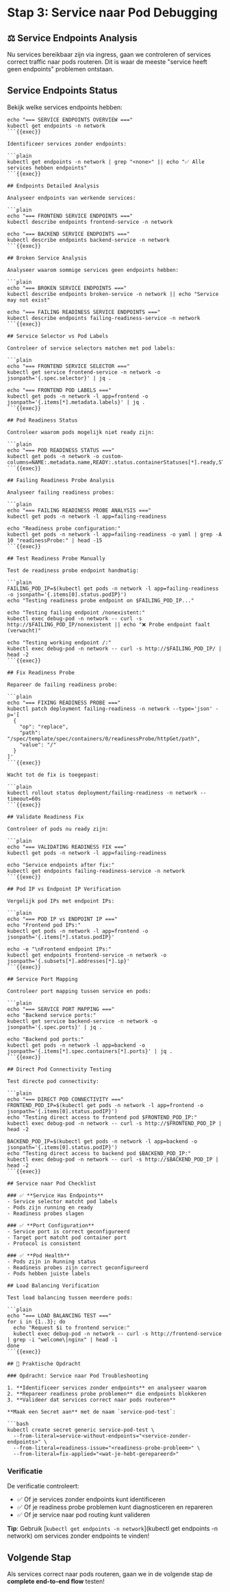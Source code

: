 # Stap 3: Service naar Pod Debugging

## ⚖️ Service Endpoints Analysis

Nu services bereikbaar zijn via ingress, gaan we controleren of services correct traffic naar pods routeren. Dit is waar de meeste "service heeft geen endpoints" problemen ontstaan.

## Service Endpoints Status

Bekijk welke services endpoints hebben:

```plain
echo "=== SERVICE ENDPOINTS OVERVIEW ==="
kubectl get endpoints -n network
```{{exec}}

Identificeer services zonder endpoints:

```plain
kubectl get endpoints -n network | grep "<none>" || echo "✅ Alle services hebben endpoints"
```{{exec}}

## Endpoints Detailed Analysis

Analyseer endpoints van werkende services:

```plain
echo "=== FRONTEND SERVICE ENDPOINTS ==="
kubectl describe endpoints frontend-service -n network

echo "=== BACKEND SERVICE ENDPOINTS ==="
kubectl describe endpoints backend-service -n network
```{{exec}}

## Broken Service Analysis

Analyseer waarom sommige services geen endpoints hebben:

```plain
echo "=== BROKEN SERVICE ENDPOINTS ==="
kubectl describe endpoints broken-service -n network || echo "Service may not exist"

echo "=== FAILING READINESS SERVICE ENDPOINTS ==="
kubectl describe endpoints failing-readiness-service -n network
```{{exec}}

## Service Selector vs Pod Labels

Controleer of service selectors matchen met pod labels:

```plain
echo "=== FRONTEND SERVICE SELECTOR ==="
kubectl get service frontend-service -n network -o jsonpath='{.spec.selector}' | jq .

echo "=== FRONTEND POD LABELS ==="
kubectl get pods -n network -l app=frontend -o jsonpath='{.items[*].metadata.labels}' | jq .
```{{exec}}

## Pod Readiness Status

Controleer waarom pods mogelijk niet ready zijn:

```plain
echo "=== POD READINESS STATUS ==="
kubectl get pods -n network -o custom-columns=NAME:.metadata.name,READY:.status.containerStatuses[*].ready,STATUS:.status.phase
```{{exec}}

## Failing Readiness Probe Analysis

Analyseer failing readiness probes:

```plain
echo "=== FAILING READINESS PROBE ANALYSIS ==="
kubectl get pods -n network -l app=failing-readiness

echo "Readiness probe configuration:"
kubectl get pods -n network -l app=failing-readiness -o yaml | grep -A 10 "readinessProbe:" | head -15
```{{exec}}

## Test Readiness Probe Manually

Test de readiness probe endpoint handmatig:

```plain
FAILING_POD_IP=$(kubectl get pods -n network -l app=failing-readiness -o jsonpath='{.items[0].status.podIP}')
echo "Testing readiness probe endpoint on $FAILING_POD_IP..."

echo "Testing failing endpoint /nonexistent:"
kubectl exec debug-pod -n network -- curl -s http://$FAILING_POD_IP/nonexistent || echo "❌ Probe endpoint faalt (verwacht)"

echo "Testing working endpoint /:"
kubectl exec debug-pod -n network -- curl -s http://$FAILING_POD_IP/ | head -2
```{{exec}}

## Fix Readiness Probe

Repareer de failing readiness probe:

```plain
echo "=== FIXING READINESS PROBE ==="
kubectl patch deployment failing-readiness -n network --type='json' -p='[
  {
    "op": "replace",
    "path": "/spec/template/spec/containers/0/readinessProbe/httpGet/path",
    "value": "/"
  }
]'
```{{exec}}

Wacht tot de fix is toegepast:

```plain
kubectl rollout status deployment/failing-readiness -n network --timeout=60s
```{{exec}}

## Validate Readiness Fix

Controleer of pods nu ready zijn:

```plain
echo "=== VALIDATING READINESS FIX ==="
kubectl get pods -n network -l app=failing-readiness

echo "Service endpoints after fix:"
kubectl get endpoints failing-readiness-service -n network
```{{exec}}

## Pod IP vs Endpoint IP Verification

Vergelijk pod IPs met endpoint IPs:

```plain
echo "=== POD IP vs ENDPOINT IP ==="
echo "Frontend pod IPs:"
kubectl get pods -n network -l app=frontend -o jsonpath='{.items[*].status.podIP}'

echo -e "\nFrontend endpoint IPs:"
kubectl get endpoints frontend-service -n network -o jsonpath='{.subsets[*].addresses[*].ip}'
```{{exec}}

## Service Port Mapping

Controleer port mapping tussen service en pods:

```plain
echo "=== SERVICE PORT MAPPING ==="
echo "Backend service ports:"
kubectl get service backend-service -n network -o jsonpath='{.spec.ports}' | jq .

echo "Backend pod ports:"
kubectl get pods -n network -l app=backend -o jsonpath='{.items[*].spec.containers[*].ports}' | jq .
```{{exec}}

## Direct Pod Connectivity Testing

Test directe pod connectivity:

```plain
echo "=== DIRECT POD CONNECTIVITY ==="
FRONTEND_POD_IP=$(kubectl get pods -n network -l app=frontend -o jsonpath='{.items[0].status.podIP}')
echo "Testing direct access to frontend pod $FRONTEND_POD_IP:"
kubectl exec debug-pod -n network -- curl -s http://$FRONTEND_POD_IP | head -2

BACKEND_POD_IP=$(kubectl get pods -n network -l app=backend -o jsonpath='{.items[0].status.podIP}')
echo "Testing direct access to backend pod $BACKEND_POD_IP:"
kubectl exec debug-pod -n network -- curl -s http://$BACKEND_POD_IP | head -2
```{{exec}}

## Service naar Pod Checklist

### ✅ **Service Has Endpoints**
- Service selector matcht pod labels
- Pods zijn running en ready
- Readiness probes slagen

### ✅ **Port Configuration**
- Service port is correct geconfigureerd
- Target port matcht pod container port
- Protocol is consistent

### ✅ **Pod Health**
- Pods zijn in Running status
- Readiness probes zijn correct geconfigureerd
- Pods hebben juiste labels

## Load Balancing Verification

Test load balancing tussen meerdere pods:

```plain
echo "=== LOAD BALANCING TEST ==="
for i in {1..3}; do
  echo "Request $i to frontend service:"
  kubectl exec debug-pod -n network -- curl -s http://frontend-service | grep -i "welcome\|nginx" | head -1
done
```{{exec}}

## 🎯 Praktische Opdracht

### Opdracht: Service naar Pod Troubleshooting

1. **Identificeer services zonder endpoints** en analyseer waarom
2. **Repareer readiness probe problemen** die endpoints blokkeren
3. **Valideer dat services correct naar pods routeren**

**Maak een Secret aan** met de naam `service-pod-test`:

```bash
kubectl create secret generic service-pod-test \
  --from-literal=service-without-endpoints="<service-zonder-endpoints>" \
  --from-literal=readiness-issue="<readiness-probe-probleem>" \
  --from-literal=fix-applied="<wat-je-hebt-gerepareerd>"
```

### Verificatie

De verificatie controleert:
- ✅ Of je services zonder endpoints kunt identificeren
- ✅ Of je readiness probe problemen kunt diagnosticeren en repareren
- ✅ Of je service naar pod routing kunt valideren

**Tip**: Gebruik [`kubectl get endpoints -n network`](kubectl get endpoints -n network) om services zonder endpoints te vinden!

## Volgende Stap

Als services correct naar pods routeren, gaan we in de volgende stap de **complete end-to-end flow** testen!